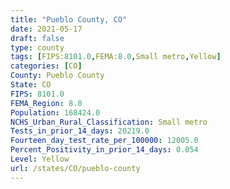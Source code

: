 ```yaml
---
title: "Pueblo County, CO"
date: 2021-05-17
draft: false
type: county
tags: [FIPS:8101.0,FEMA:8.0,Small metro,Yellow]
categories: [CO]
County: Pueblo County
State: CO
FIPS: 8101.0
FEMA_Region: 8.0
Population: 168424.0
NCHS_Urban_Rural_Classification: Small metro
Tests_in_prior_14_days: 20219.0
Fourteen_day_test_rate_per_100000: 12005.0
Percent_Positivity_in_prior_14_days: 0.054
Level: Yellow
url: /states/CO/pueblo-county
---
```



